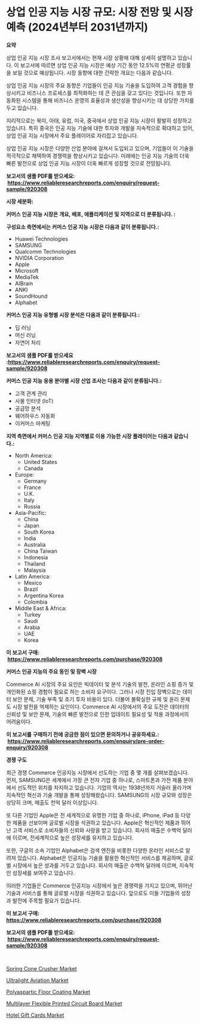 <p><h1>상업 인공 지능 시장 규모: 시장 전망 및 시장 예측 (2024년부터 2031년까지)</h1></p><p><strong>요약</strong></p>
<p><p>상업 인공 지능 시장 조사 보고서에서는 현재 시장 상황에 대해 상세히 설명하고 있습니다. 이 보고서에 따르면 상업 인공 지능 시장은 예상 기간 동안 12.5%의 연평균 성장률을 보일 것으로 예상됩니다. 시장 동향에 대한 간략한 개요는 다음과 같습니다.</p><p>상업 인공 지능 시장의 주요 동향은 기업들이 인공 지능 기술을 도입하여 고객 경험을 향상시키고 비즈니스 프로세스를 최적화하는 데 큰 관심을 갖고 있다는 것입니다. 또한 자동화된 시스템을 통해 비즈니스 운영의 효율성과 생산성을 향상시키는 데 상당한 가치를 두고 있습니다.</p><p>지리적으로는 북미, 아태, 유럽, 미국, 중국에서 상업 인공 지능 시장이 활발히 성장하고 있습니다. 특히 중국은 인공 지능 기술에 대한 투자와 개발을 지속적으로 확대하고 있어, 상업 인공 지능 시장에서 주요 플레이어로 자리잡고 있습니다.</p><p>상업 인공 지능 시장은 다양한 산업 분야에 걸쳐서 도입되고 있으며, 기업들이 이 기술을 적극적으로 채택하여 경쟁력을 향상시키고 있습니다. 미래에는 인공 지능 기술의 더욱 빠른 발전으로 상업 인공 지능 시장이 더욱 빠르게 성장할 것으로 전망됩니다.</p></p>
<p><strong>보고서의 샘플 PDF를 받으세요: &nbsp;<a href="https://www.reliableresearchreports.com/enquiry/request-sample/920308">https://www.reliableresearchreports.com/enquiry/request-sample/920308</a></strong></p>
<p><strong>시장 세분화:</strong></p>
<p><strong> 커머스 인공 지능 시장은 개요, 배포, 애플리케이션 및 지역으로 더 분류됩니다. :</strong></p>
<p><strong>구성요소 측면에서는 커머스 인공 지능 시장은 다음과 같이 분류됩니다.:</strong></p>
<p><ul><li>Huawei Technologies</li><li>SAMSUNG</li><li>Qualcomm Technologies</li><li>NVIDIA Corporation</li><li>Apple</li><li>Microsoft</li><li>MediaTek</li><li>AIBrain</li><li>ANKI</li><li>SoundHound</li><li>Alphabet</li></ul></p>
<p><strong> 커머스 인공 지능 유형별 시장 분석은 다음과 같이 분류됩니다.:</strong></p>
<p><ul><li>딥 러닝</li><li>머신 러닝</li><li>자연어 처리</li></ul></p>
<p><strong>보고서의 샘플 PDF를 받으세요 :<a href="https://www.reliableresearchreports.com/enquiry/request-sample/920308">https://www.reliableresearchreports.com/enquiry/request-sample/920308</a></strong></p>
<p><strong> 커머스 인공 지능 응용 분야별 시장 산업 조사는 다음과 같이 분류됩니다.:</strong></p>
<p><ul><li>고객 관계 관리</li><li>사물 인터넷 (IoT)</li><li>공급망 분석</li><li>웨어하우스 자동화</li><li>이커머스 마케팅</li></ul></p>
<p><strong>지역 측면에서 커머스 인공 지능 지역별로 이용 가능한 시장 플레이어는 다음과 같습니다.:</strong></p>
<p><ul>
    <li>
        North America:
        <ul>
            <li>United States</li>
            <li>Canada</li>
        </ul>
    </li>
    <li>
        Europe:
        <ul>
            <li>Germany</li>
            <li>France</li>
            <li>U.K.</li>
            <li>Italy</li>
            <li>Russia</li>
        </ul>
    </li>
    <li>
        Asia-Pacific:
        <ul>
            <li>China</li>
            <li>Japan</li>
            <li>South Korea</li>
            <li>India</li>
            <li>Australia</li>
            <li>China Taiwan</li>
            <li>Indonesia</li>
            <li>Thailand</li>
            <li>Malaysia</li>
        </ul>
    </li>
    <li>
        Latin America:
        <ul>
            <li>Mexico</li>
            <li>Brazil</li>
            <li>Argentina Korea</li>
            <li>Colombia</li>
        </ul>
    </li>
    <li>
        Middle East & Africa:
        <ul>
            <li>Turkey</li>
            <li>Saudi</li>
            <li>Arabia</li>
            <li>UAE</li>
            <li>Korea</li>
        </ul>
    </li>
    </ul></p>
<p><strong>이 보고서 구매: &nbsp;<a href="https://www.reliableresearchreports.com/purchase/920308">https://www.reliableresearchreports.com/purchase/920308</a></strong></p>
<p><strong>커머스 인공 지능의 주요 동인 및 장벽 시장</strong></p>
<p><p>Commerce AI 시장의 주요 요인은 빅데이터 및 분석 기술의 발전, 온라인 쇼핑 증가 및 개인화된 쇼핑 경험이 필요로 하는 소비자 요구이다. 그러나 시장 진입 장벽으로는 데이터 보안 문제, 기술 부족 및 초기 투자 비용이 있다. 더불어 불확실한 규제 및 윤리 문제도 시장 발전을 억제하는 요인이다. Commerce AI 시장에서의 주요 도전은 데이터의 신뢰성 및 보안 문제, 기술의 빠른 발전으로 인한 업데이트 필요성 및 적용 과정에서의 어려움이다.</p></p>
<p><strong>이 보고서를 구매하기 전에 궁금한 점이 있으면 문의하거나 공유하세요.: &nbsp;<a href="https://www.reliableresearchreports.com/enquiry/pre-order-enquiry/920308">https://www.reliableresearchreports.com/enquiry/pre-order-enquiry/920308</a></strong></p>
<p><strong>경쟁 구도</strong></p>
<p><p>최근 경쟁 Commerce 인공지능 시장에서 선도하는 기업 중 몇 개를 살펴보겠습니다. 먼저, SAMSUNG은 세계에서 가장 큰 전자 기업 중 하나로, 스마트폰과 가전 제품 분야에서 선도적인 위치를 차지하고 있습니다. 기업의 역사는 1938년까지 거슬러 올라가며 지속적인 혁신과 기술 개발을 통해 성장해왔습니다. SAMSUNG의 시장 규모와 성장은 상당히 크며, 매출도 천억 달러 이상입니다.</p><p>또 다른 기업인 Apple은 전 세계적으로 유명한 기업 중 하나로, iPhone, iPad 등 다양한 제품을 선보이며 글로벌 시장을 석권하고 있습니다. Apple은 혁신적인 제품과 뛰어난 고객 서비스로 소비자들의 신뢰와 사랑을 받고 있습니다. 회사의 매출은 수백억 달러에 이르며, 전세계적으로 높은 성장세를 유지하고 있습니다.</p><p>또한, 구글의 소속 기업인 Alphabet은 검색 엔진을 비롯한 다양한 온라인 서비스로 알려져 있습니다. Alphabet은 인공지능 기술을 활용한 혁신적인 서비스를 제공하며, 글로벌 시장에서 높은 성과를 거두고 있습니다. 회사의 매출은 수백억 달러에 이르며, 지속적인 성장세를 보여주고 있습니다.</p><p>이러한 기업들은 Commerce 인공지능 시장에서 높은 경쟁력을 가지고 있으며, 뛰어난 기술과 서비스를 통해 글로벌 시장을 석권하고 있습니다. 앞으로도 이들 기업들의 성장과 발전에 주목할 필요가 있습니다.</p></p>
<p><strong>이 보고서 구매: &nbsp; <a href="https://www.reliableresearchreports.com/purchase/920308">https://www.reliableresearchreports.com/purchase/920308</a></strong></p>
<p><strong>보고서의 샘플 PDF를 받으세요: &nbsp;<a href="https://www.reliableresearchreports.com/enquiry/request-sample/920308">https://www.reliableresearchreports.com/enquiry/request-sample/920308</a></strong><strong></strong></p>
<p>&nbsp;</p>
<p><p><a href="https://github.com/julyju69/Market-Research-Report-List-2/blob/main/spring-cone-crusher-market.md">Spring Cone Crusher Market</a></p><p><a href="https://issuu.com/reportprime-2/docs/ultralight-aviation-market-size-2030.pptx">Ultralight Aviation Market</a></p><p><a href="https://github.com/nathandecarvalho/Market-Research-Report-List-2/blob/main/polyaspartic-floor-coating-market.md">Polyaspartic Floor Coating Market</a></p><p><a href="https://github.com/gdfhhhj/Market-Research-Report-List-3/blob/main/multilayer-flexible-printed-circuit-board-market.md">Multilayer Flexible Printed Circuit Board Market</a></p><p><a href="https://issuu.com/reportprime-2/docs/hotel-gift-cards-market-size-2030.pptx">Hotel Gift Cards Market</a></p></p>